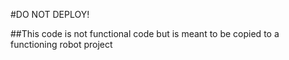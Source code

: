 #DO NOT DEPLOY!

##This code is not functional code but is meant to be copied to a functioning robot project